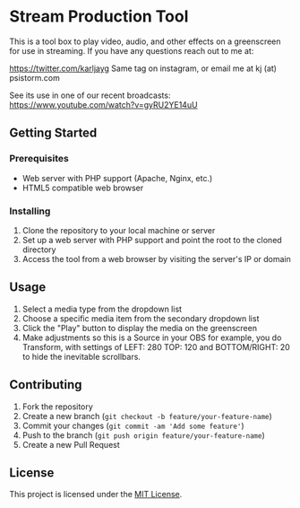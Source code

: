 # Stream Production Tool

This is a tool box to play video, audio, and other effects on a greenscreen for use in streaming.  If you have any questions reach out to me at:

https://twitter.com/karljayg  Same tag on instagram, or email me at kj (at) psistorm.com

See its use in one of our recent broadcasts: https://www.youtube.com/watch?v=gyRU2YE14uU


## Getting Started

### Prerequisites

- Web server with PHP support (Apache, Nginx, etc.)
- HTML5 compatible web browser

### Installing

1. Clone the repository to your local machine or server
2. Set up a web server with PHP support and point the root to the cloned directory
3. Access the tool from a web browser by visiting the server's IP or domain

## Usage

1. Select a media type from the dropdown list
2. Choose a specific media item from the secondary dropdown list
3. Click the "Play" button to display the media on the greenscreen
4. Make adjustments so this is a Source in your OBS for example, you do Transform, with settings of LEFT: 280 TOP: 120 and BOTTOM/RIGHT: 20 to hide the inevitable scrollbars.


## Contributing

1. Fork the repository
2. Create a new branch (`git checkout -b feature/your-feature-name`)
3. Commit your changes (`git commit -am 'Add some feature'`)
4. Push to the branch (`git push origin feature/your-feature-name`)
5. Create a new Pull Request

## License

This project is licensed under the [MIT License](https://opensource.org/licenses/MIT).
